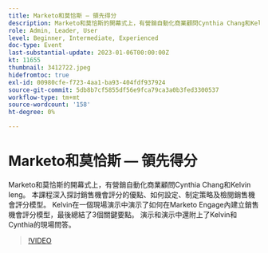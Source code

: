 ```yaml
---
title: Marketo和莫恰斯 — 領先得分
description: Marketo和莫恰斯的開幕式上，有營銷自動化商業顧問Cynthia Chang和Kelvin Ieng。 本課程深入探討銷售機會評分的優點、如何設定、制定策略及檢閱銷售機會評分模型。 Kelvin在一個現場演示中演示了如何在Marketo Engage內建立銷售機會評分模型，最後總結了3個關鍵要點。 演示和演示中還附上了Kelvin和Cynthia的現場問答。
role: Admin, Leader, User
level: Beginner, Intermediate, Experienced
doc-type: Event
last-substantial-update: 2023-01-06T00:00:00Z
kt: 11655
thumbnail: 3412722.jpeg
hidefromtoc: true
exl-id: 00980cfe-f723-4aa1-ba93-404fdf937924
source-git-commit: 5db8b7cf5855df56e9fca79ca3a0b3fed3300537
workflow-type: tm+mt
source-wordcount: '158'
ht-degree: 0%

---
```


# Marketo和莫恰斯 — 領先得分

Marketo和莫恰斯的開幕式上，有營銷自動化商業顧問Cynthia Chang和Kelvin Ieng。 本課程深入探討銷售機會評分的優點、如何設定、制定策略及檢閱銷售機會評分模型。 Kelvin在一個現場演示中演示了如何在Marketo Engage內建立銷售機會評分模型，最後總結了3個關鍵要點。 演示和演示中還附上了Kelvin和Cynthia的現場問答。

>[!VIDEO](https://video.tv.adobe.com/v/3412722/?quality=12&learn=on)
